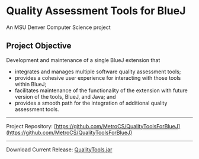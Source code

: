 # Quality Assessment Tools for BlueJ

An MSU Denver Computer Science project

## Project Objective
Development and maintenance of a single BlueJ extension that
- integrates and manages multiple software quality assessment tools;
- provides a cohesive user experience for interacting with those tools within BlueJ;
- facilitates maintenance of the functionality of the extension with future version of the tools, BlueJ, and Java; and
- provides a smooth path for the integration of additional quality assessment tools.

___
Project Repository: [https://github.com/MetroCS/QualityToolsForBlueJ](https://github.com/MetroCS/QualityToolsForBlueJ)
___
Download Current Release: [QualityTools.jar](https://github.com/MetroCS/QualityToolsForBlueJ/releases/download/untagged-a50cfc3f19b05c75eaee/QualityTools.jar)
